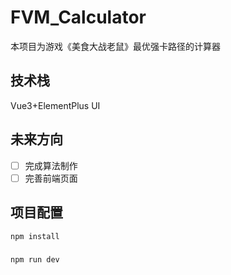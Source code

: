 # FVM_Calculator

本项目为游戏《美食大战老鼠》最优强卡路径的计算器

## 技术栈

Vue3+ElementPlus UI

## 未来方向

* [ ] 完成算法制作
* [ ] 完善前端页面

## 项目配置

```sh
npm install
```

### 

```sh
npm run dev
```


